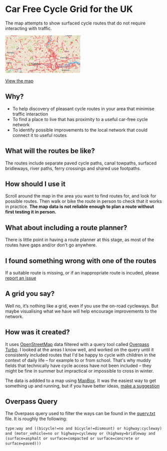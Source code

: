 # Car Free Cycle Grid for the UK

The map attempts to show surfaced cycle routes that do not require interacting with traffic.

<img src="https://raw.githubusercontent.com/samoli/cyclegrid/master/preview.png" width="240" />

[View the map](https://www.cyclegrid.co.uk)

## Why?

- To help discovery of pleasant cycle routes in your area that minimise traffic interaction
- To find a place to live that has proximity to a useful car-free cycle network
- To identify possible improvements to the local network that could connect it to useful routes

## What will the routes be like?

The routes include separate paved cycle paths, canal towpaths, surfaced bridleways, river paths, ferry crossings and shared use footpaths.

## How should I use it

Scroll around the map in the area you want to find routes for, and look for possible routes. Then walk or bike the route in person to check that it works in practice. **The map data is not reliable enough to plan a route without first testing it in person.**

## What about including a route planner?

There is little point in having a route planner at this stage, as most of the routes have gaps and/or don't go anywhere.

## I found something wrong with one of the routes

If a suitable route is missing, or if an inappropriate route is incuded, please [report an issue](https://github.com/samoli/cyclegrid)

## A grid you say?

Well no, it’s nothing like a grid, even if you use the on-road cycleways. But maybe visualising what we have will help encourage improvements to the network.

## How was it created?

It uses [OpenStreetMap](https://www.openstreetmap.org/) data filtered with a query tool called [Overpass Turbo](https://overpass-turbo.eu). I looked at the areas I know well, and worked on the query until it consistenly included routes that I'd be happy to cycle with children in the context of daily life – for example to or from school. That's why muddy fields that technically have cycle access have not been included – they might be fine in summer but impractical or impossible to cross in winter.

The data is addded to a map using [MapBox](https://www.mapbox.com). It was the easiest way to get something up and running, but if you have better ideas, [make a suggestion](https://github.com/samoli/cyclegriduk)

## Overpass Query

The Overpass query used to filter the ways can be found in the [query.txt](query.txt) file. It is roughly the following:

```
type:way and ((bicycle!=no and bicycle!=dismount) or highway:cycleway) and (motor_vehicle=no or highway=cycleway or (highway=bridleway and (surface=asphalt or surface=compacted or surface=concrete or surface=paved)))
```


